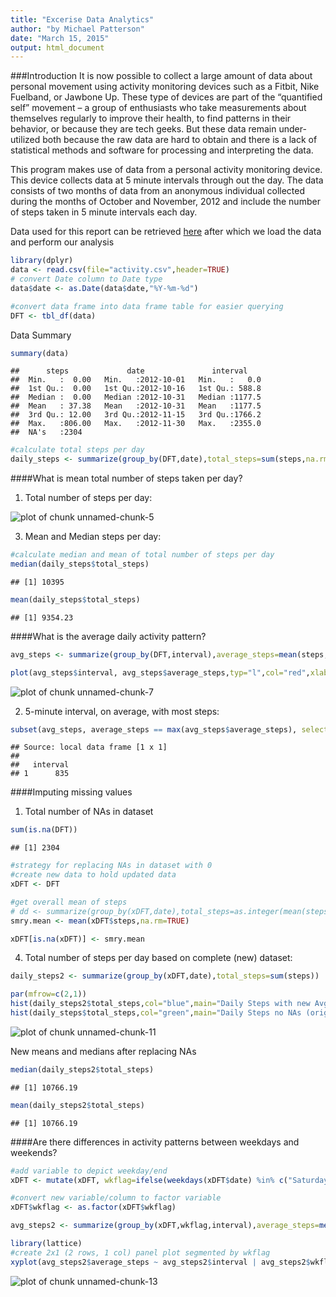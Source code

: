 ```yaml
---
title: "Excerise Data Analytics"
author: "by Michael Patterson"
date: "March 15, 2015"
output: html_document
---
```


###Introduction
It is now possible to collect a large amount of data about personal movement using activity monitoring devices such as a Fitbit, Nike Fuelband, or Jawbone Up. These type of devices are part of the “quantified self” movement – a group of enthusiasts who take measurements about themselves regularly to improve their health, to find patterns in their behavior, or because they are tech geeks. But these data remain under-utilized both because the raw data are hard to obtain and there is a lack of statistical methods and software for processing and interpreting the data.

This program makes use of data from a personal activity monitoring device. This device collects data at 5 minute intervals through out the day. The data consists of two months of data from an anonymous individual collected during the months of October and November, 2012 and include the number of steps taken in 5 minute intervals each day.

Data used for this report can be retrieved 
[here](https://d396qusza40orc.cloudfront.net/repdata%2Fdata%2Factivity.zip)
after which we load the data and perform our analysis


```r
library(dplyr)
data <- read.csv(file="activity.csv",header=TRUE)
# convert Date column to Date type
data$date <- as.Date(data$date,"%Y-%m-%d")

#convert data frame into data frame table for easier querying
DFT <- tbl_df(data)
```

Data Summary


```r
summary(data)
```

```
##      steps             date               interval     
##  Min.   :  0.00   Min.   :2012-10-01   Min.   :   0.0  
##  1st Qu.:  0.00   1st Qu.:2012-10-16   1st Qu.: 588.8  
##  Median :  0.00   Median :2012-10-31   Median :1177.5  
##  Mean   : 37.38   Mean   :2012-10-31   Mean   :1177.5  
##  3rd Qu.: 12.00   3rd Qu.:2012-11-15   3rd Qu.:1766.2  
##  Max.   :806.00   Max.   :2012-11-30   Max.   :2355.0  
##  NA's   :2304
```


```r
#calculate total steps per day
daily_steps <- summarize(group_by(DFT,date),total_steps=sum(steps,na.rm=TRUE))
```
####What is mean total number of steps taken per day?

1. Total number of steps per day:


![plot of chunk unnamed-chunk-5](figure/unnamed-chunk-5-1.png) 

3. Mean and Median steps per day:

```r
#calculate median and mean of total number of steps per day
median(daily_steps$total_steps)
```

```
## [1] 10395
```

```r
mean(daily_steps$total_steps)
```

```
## [1] 9354.23
```

####What is the average daily activity pattern?


```r
avg_steps <- summarize(group_by(DFT,interval),average_steps=mean(steps,na.rm=TRUE))

plot(avg_steps$interval, avg_steps$average_steps,typ="l",col="red",xlab="5-min intervals",ylab="avg",main="Average Steps by 5min Intervals")
```

![plot of chunk unnamed-chunk-7](figure/unnamed-chunk-7-1.png) 

2. 5-minute interval, on average, with most steps:

```r
subset(avg_steps, average_steps == max(avg_steps$average_steps), select = interval)
```

```
## Source: local data frame [1 x 1]
## 
##   interval
## 1      835
```

####Imputing missing values

1. Total number of NAs in dataset

```r
sum(is.na(DFT))
```

```
## [1] 2304
```


```r
#strategy for replacing NAs in dataset with 0
#create new data to hold updated data
xDFT <- DFT

#get overall mean of steps
# dd <- summarize(group_by(xDFT,date),total_steps=as.integer(mean(steps,na.rm=TRUE)))
smry.mean <- mean(xDFT$steps,na.rm=TRUE)

xDFT[is.na(xDFT)] <- smry.mean
```

4. Total number of steps per day based on complete (new) dataset:


```r
daily_steps2 <- summarize(group_by(xDFT,date),total_steps=sum(steps))

par(mfrow=c(2,1))
hist(daily_steps2$total_steps,col="blue",main="Daily Steps with new Avg",xlab="Total")
hist(daily_steps$total_steps,col="green",main="Daily Steps no NAs (original data)",xlab="Total")
```

![plot of chunk unnamed-chunk-11](figure/unnamed-chunk-11-1.png) 

New means and medians after replacing NAs

```r
median(daily_steps2$total_steps)
```

```
## [1] 10766.19
```

```r
mean(daily_steps2$total_steps)
```

```
## [1] 10766.19
```

####Are there differences in activity patterns between weekdays and weekends?

```r
#add variable to depict weekday/end
xDFT <- mutate(xDFT, wkflag=ifelse(weekdays(xDFT$date) %in% c("Saturday","Sunday"),"Weekend","Weekday"))

#convert new variable/column to factor variable
xDFT$wkflag <- as.factor(xDFT$wkflag)

avg_steps2 <- summarize(group_by(xDFT,wkflag,interval),average_steps=mean(steps))

library(lattice)
#create 2x1 (2 rows, 1 col) panel plot segmented by wkflag
xyplot(avg_steps2$average_steps ~ avg_steps2$interval | avg_steps2$wkflag, layout=c(1,2),main="Weekday/end Activity",ylab="Average Number of Steps",xlab="5min Intervals",type="l",col="magenta")
```

![plot of chunk unnamed-chunk-13](figure/unnamed-chunk-13-1.png) 





